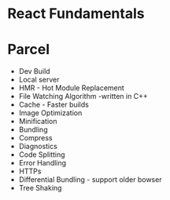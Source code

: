 # React Fundamentals

# Parcel

- Dev Build
- Local server
- HMR - Hot Module Replacement
- File Watching Algorithm -written in C++
- Cache - Faster builds
- Image Optimization
- Minification
- Bundling
- Compress
- Diagnostics
- Code Splitting
- Error Handling
- HTTPs
- Differential Bundling - support older bowser
- Tree Shaking
